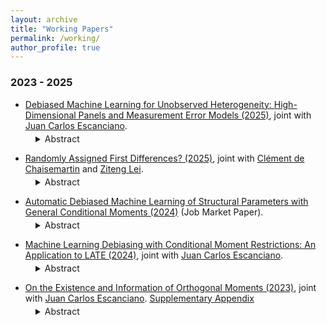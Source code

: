 ```yaml
---
layout: archive
title: "Working Papers"
permalink: /working/
author_profile: true
---
```


### 2023 - 2025
+ [Debiased Machine Learning for Unobserved Heterogeneity: High-Dimensional Panels and Measurement Error Models (2025)](https://arxiv.org/abs/2507.13788), joint with [Juan Carlos Escanciano](https://sites.google.com/view/juancarlosescanciano/home).
<dl style="margin-top: -10px;">
  <dd>
    <details>
      <summary>
        Abstract
      </summary>
Developing robust inference for models with nonparametric Unobserved Heterogeneity (UH) is both important and challenging. We propose novel Debiased Machine Learning (DML) procedures for valid inference on functionals of UH, allowing for partial identification of multivariate target and high-dimensional nuisance parameters. Our main contribution is a full characterization of all relevant Neyman-orthogonal moments in models with nonparametric UH, where relevance means informativeness about the parameter of interest. Under additional support conditions, orthogonal moments are globally robust to the distribution of the UH. They may still involve other high-dimensional nuisance parameters, but their local robustness reduces regularization bias and enables valid DML inference. We apply these results to: (i) common parameters, average marginal effects, and variances of UH in panel data models with high-dimensional controls; (ii) moments of the common factor in the Kotlarski model with a factor loading; and (iii) smooth functionals of teacher value-added. Monte Carlo simulations show substantial efficiency gains from using efficient orthogonal moments relative to ad-hoc choices. We illustrate the practical value of our approach by showing that existing estimates of the average and variance effects of maternal smoking on child birth weight are robust.
    </details>
  </dd>
</dl>

+ [Randomly Assigned First Differences? (2025)](https://arxiv.org/abs/2411.03208), joint with [Clément de Chaisemartin](https://sites.google.com/site/clementdechaisemartin/) and [Ziteng Lei](https://zitenglei.weebly.com/).
<dl style="margin-top: -10px;">
  <dd>
    <details>
      <summary>
        Abstract
      </summary>
We consider treatment-effect estimation using a first-difference regression of an outcome evolution $\Delta Y$ on a treatment evolution $\Delta D$. Under a causal model in levels with a time-varying effect, the regression residual is a function of the period-one treatment $D_1$. Then, researchers should test if $\Delta D$ and $D_1$ are correlated: if they are, the regression may suffer from an omitted variable bias. To solve it, researchers may control nonparametrically for $\mathbb{E}\left[\Delta D|D_1\right]$. We use our results to revisit first-difference regressions estimated on the data of Acemoglu et al. (2016), who study the effect of imports from China on US employment. $\Delta D$ and $D_1$ are strongly correlated, thus implying that first-difference regressions may be biased if the effect of Chinese imports changes over time. The coefficient on  $\Delta D$ is no longer significant when controlling for $\mathbb{E}\left[\Delta D|D_1\right]$.
    </details>
  </dd>
</dl>

+ [Automatic Debiased Machine Learning of Structural Parameters with General Conditional Moments (2024)](https://drive.google.com/file/d/1DjzGPdIens-Wrpfc6JrvFUWu71lnj7zg/view?usp=drive_link) (Job Market Paper).
<dl style="margin-top: -10px;">
  <dd>
    <details>
      <summary>
        Abstract
      </summary>
This paper proposes a method for conducting inference on finite-dimensional parameters in models defined by a finite number of conditional moment restrictions (CMRs), with possibly different conditioning variables and endogenous regressors. CMRs are allowed to depend on non-parametric components, which might be flexibly modeled using Machine Learning tools, and non-linearly on finite-dimensional parameters. Inference is based on constructing locally robust/orthogonal/debiased moments, in a data-driven our automatic way, extending these to accommodate CMRs. Those moments are less affected by regularization bias, which is relevant to machine learning first steps and typically invalidates standard inference. The key step in this construction is the estimation of Orthogonal Instrumental Variables (OR-IVs)—"residualized" functions of the conditioning variables, which are then combined to obtain a debiased moment. Our strategy exploits the CMRs implied by the model in a general way and can thus be applied to a wide range of settings, where the construction of orthogonal moments has remained unexplored, including highly non-linear and complex settings with CMRs, prominent in economics. We argue that computing OR-IVs necessarily requires solving potentially complicated functional equations, which depend on unknown terms. However, by imposing an approximate sparsity condition, our method automatically finds the solutions to those equations using a Lasso-type program and can then be implemented straightforwardly. Based on this, we introduce a GMM estimator of finite-dimensional parameters in a two-step framework. We derive theoretical guarantees for our construction of orthogonal moments and show √n-consistency and asymptotic normality of the introduced estimator. Our Monte Carlo experiments and an empirical application on estimating firm-level production functions and productivity measures highlight the importance of relying on inference methods like the one proposed.
    </details>
  </dd>
</dl>

+ [Machine Learning Debiasing with Conditional Moment Restrictions: An Application to LATE (2024)](https://arxiv.org/abs/2410.23785), joint with [Juan Carlos Escanciano](https://sites.google.com/view/juancarlosescanciano/home).
<dl style="margin-top: -10px;">
  <dd>
    <details>
      <summary>
        Abstract
      </summary>
Models with Conditional Moment Restrictions (CMRs) are popular in economics. These models involve finite and infinite dimensional parameters. The infinite dimensional components include conditional expectations, conditional choice probabilities, or policy functions, which might be flexibly estimated using Machine Learning tools. This paper presents a characterization of locally debiased moments for regular models defined by general semiparametric CMRs with possibly different conditioning variables. These moments are appealing as they are known to be less affected by first-step bias. Additionally, we study their existence and relevance. Such results apply to a broad class of smooth functionals of finite and infinite dimensional parameters that do not necessarily appear in the CMRs. As a leading application of our theory, we characterize debiased machine learning for settings of treatment effects with endogeneity, giving necessary and sufficient conditions. We present a large class of relevant debiased moments in this context. We then propose the Compliance Machine Learning Estimator (CML), based on a practically convenient orthogonal relevant moment. We show that the resulting estimand can be written as a convex combination of conditional local average treatment effects (LATE). Altogether, CML enjoys three appealing properties in the LATE framework: (1) local robustness to first-stage estimation, (2) an estimand that can be identified under a minimal relevance condition, and (3) a meaningful causal interpretation. Our numerical experimentation shows satisfactory relative performance of such an estimator. Finally, we revisit the Oregon Health Insurance Experiment, analyzed by Finkelstein et al. (2012)}. We find that the use of machine learning and CML suggest larger positive effects on health care utilization than previously determined.
    </details>
  </dd>
</dl>

+ [On the Existence and Information of Orthogonal Moments (2023)](https://arxiv.org/abs/2303.11418), joint with [Juan Carlos Escanciano](https://sites.google.com/view/juancarlosescanciano/home). [Supplementary Appendix](https://drive.google.com/file/d/1X8gtzjNk1g1mZxBONcD3vbVMuBKHQJDC/view?usp=sharing)
<dl style="margin-top: -10px;">
  <dd>
    <details>
      <summary>
        Abstract
      </summary>
Locally Robust (LR)/Orthogonal/Debiased moments have proven useful with machine learning first steps, but their existence has not been investigated for general parameters. In this paper, we provide a necessary and sufficient condition, referred to as Restricted Local Non-surjectivity (RLN), for the existence of such orthogonal moments to conduct robust
inference on general parameters of interest in regular semiparametric models. In addition, we study when score-type tests based on orthogonal moments are locally informative at
the parametric rate. We demonstrate the utility of our general results by characterizing orthogonal moments in a class of models with unobserved heterogeneity (UH). Orthogonality
for general smooth functionals of the distribution of UH is also characterized. As a second major application, we find orthogonal moments for general conditional moments models,
including the fully saturated two stage least squares, heterogeneous parameters in treatment effects, sample selection models, and popular models of demand for differentiated
products. We apply our results to the Oregon Health Experiment to study heterogeneous treatment effects of Medicaid on different health outcomes.
    </details>
  </dd>
</dl>

